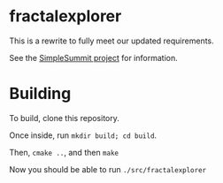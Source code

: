 # fractalexplorer

This is a rewrite to fully meet our updated requirements.

See the [SimpleSummit project](https://simplesummit.github.io/) for information.


# Building

To build, clone this repository.

Once inside, run `mkdir build; cd build`.

Then, `cmake ..`, and then `make`

Now you should be able to run `./src/fractalexplorer`
